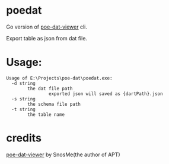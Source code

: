 # poedat

Go version of [poe-dat-viewer](https://github.com/SnosMe/poe-dat-viewer) cli.

Export table as json from dat file.

# Usage:

```
Usage of E:\Projects\poe-dat\poedat.exe:
  -d string
        the dat file path
                exported json will saved as {dartPath}.json
  -s string
        the schema file path
  -t string
        the table name
```

# credits

[poe-dat-viewer](https://github.com/SnosMe/poe-dat-viewer) by SnosMe(the author of APT)
